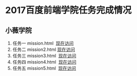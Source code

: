 
# 2017百度前端学院任务完成情况
小薇学院
---------------
1. 任务一 mission.html  [现在访问](https://a294465800.github.io/baidu-mission/xiaowei/mission1.html)
2. 任务二 mission2.html  [现在访问](https://a294465800.github.io/baidu-mission/xiaowei/mission2.html)
3. 任务三 mission3.html  [现在访问](https://a294465800.github.io/baidu-mission/xiaowei/mission3.html)
4. 任务四 mission4.html  [现在访问](https://a294465800.github.io/baidu-mission/xiaowei/mission4.html)
5. 任务五 mission5.html  [现在访问](https://a294465800.github.io/baidu-mission/xiaowei/mission5.html)
